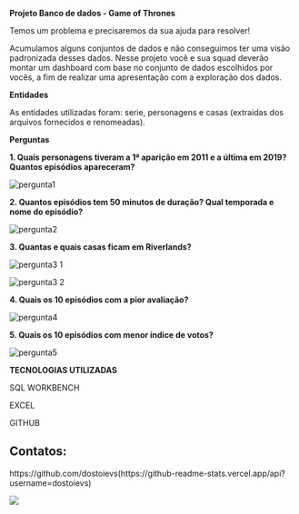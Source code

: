 <strong>Projeto Banco de dados - Game of Thrones</strong>


Temos um problema e precisaremos da sua ajuda para resolver!

Acumulamos alguns conjuntos de dados e não conseguimos ter uma visão padronizada desses dados. Nesse projeto você e sua squad deverão montar um dashboard com base no conjunto de dados escolhidos por vocês, a fim de realizar uma apresentação com a exploração dos dados.


<strong>Entidades</strong>

  
As entidades utilizadas foram:
serie, personagens e casas (extraidas dos arquivos fornecidos e renomeadas).

<strong>Perguntas</strong>
  
  
<strong>1. Quais personagens tiveram a 1ª aparição em 2011 e a última em 2019? Quantos episódios apareceram?</strong>


  
![pergunta1](https://user-images.githubusercontent.com/113737080/223022092-de0efb3f-c775-4157-9404-98aea902aec8.png)




<strong>2. Quantos episódios tem 50 minutos de duração? Qual temporada e nome do episódio?</strong>


  
![pergunta2](https://user-images.githubusercontent.com/113737080/223021874-f3ea8b9c-9040-4859-8ed2-45bc14decaf2.png)




<strong>3. Quantas e quais casas ficam em Riverlands?</strong>

  

![pergunta3 1](https://user-images.githubusercontent.com/113737080/223022977-52b05d8b-9e94-4c88-bcd8-67458738b486.png)


  

![pergunta3 2](https://user-images.githubusercontent.com/113737080/223022993-d901a495-0492-47e9-ba48-1a09fb1f9a5a.png)




<strong>4. Quais os 10 episódios com a pior avaliação?</strong>


  
![pergunta4](https://user-images.githubusercontent.com/113737080/223023427-1c9da9f7-f8d6-4f47-85ee-12a08ce1c167.png)



<strong>5. Quais os 10 episódios com menor índice de votos? </strong>
  


![pergunta5](https://user-images.githubusercontent.com/113737080/223025793-89a82eba-f298-4cd9-a9c2-878acf9280b2.png)





<strong>TECNOLOGIAS UTILIZADAS</strong>
  
SQL WORKBENCH
  
EXCEL
  
GITHUB


## Contatos:

<div>
https://github.com/dostoievs(https://github-readme-stats.vercel.app/api?username=dostoievs)


<a href="https://instagram.com/seu-usuário-instagram-aqui" target="_blank"><img src="https://img.shields.io/badge/-Instagram-%23E4405F?style=for-the-badge&logo=instagram&logoColor=white" target="_blank"></a>


</div>

